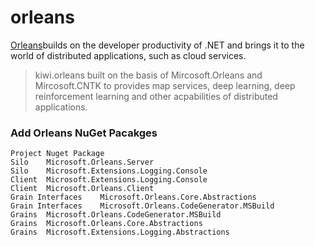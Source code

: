 # orleans

[Orleans](http://dotnet.github.io/orleans/Documentation/tutorials_and_samples/overview_helloworld.html)builds on the developer productivity of .NET and brings it to the world of distributed applications, such as cloud services.
> kiwi.orleans built on the basis of Mircosoft.Orleans and Mircosoft.CNTK to provides map services, deep learning, deep reinforcement learning and other acpabilities of distributed applications.

### Add Orleans NuGet Pacakges ###
```
Project	Nuget Package
Silo	Microsoft.Orleans.Server
Silo	Microsoft.Extensions.Logging.Console
Client	Microsoft.Extensions.Logging.Console
Client	Microsoft.Orleans.Client
Grain Interfaces	Microsoft.Orleans.Core.Abstractions
Grain Interfaces	Microsoft.Orleans.CodeGenerator.MSBuild
Grains	Microsoft.Orleans.CodeGenerator.MSBuild
Grains	Microsoft.Orleans.Core.Abstractions
Grains	Microsoft.Extensions.Logging.Abstractions
```
